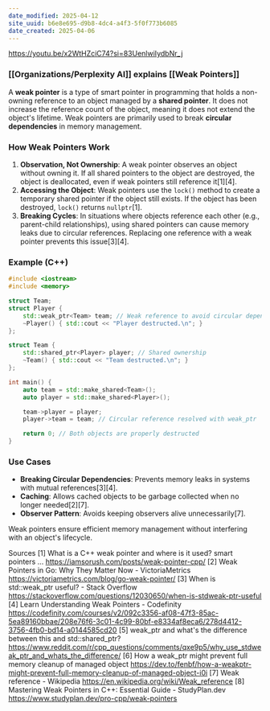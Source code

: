 ```yaml
---
date_modified: 2025-04-12
site_uuid: b6e8e695-d9b8-4dc4-a4f3-5f0f773b6085
date_created: 2025-04-06
---
```


https://youtu.be/x2WtHZciC74?si=83UenlwiIydbNr_j

### [[Organizations/Perplexity AI]] explains [[Weak Pointers]]
A **weak pointer** is a type of smart pointer in programming that holds a non-owning reference to an object managed by a **shared pointer**. It does not increase the reference count of the object, meaning it does not extend the object's lifetime. Weak pointers are primarily used to break **circular dependencies** in memory management.

### How Weak Pointers Work
1. **Observation, Not Ownership**: A weak pointer observes an object without owning it. If all shared pointers to the object are destroyed, the object is deallocated, even if weak pointers still reference it[1][4].
2. **Accessing the Object**: Weak pointers use the `lock()` method to create a temporary shared pointer if the object still exists. If the object has been destroyed, `lock()` returns `nullptr`[1].
3. **Breaking Cycles**: In situations where objects reference each other (e.g., parent-child relationships), using shared pointers can cause memory leaks due to circular references. Replacing one reference with a weak pointer prevents this issue[3][4].

### Example (C++)
```cpp
#include <iostream>
#include <memory>

struct Team;
struct Player {
    std::weak_ptr<Team> team; // Weak reference to avoid circular dependency
    ~Player() { std::cout << "Player destructed.\n"; }
};

struct Team {
    std::shared_ptr<Player> player; // Shared ownership
    ~Team() { std::cout << "Team destructed.\n"; }
};

int main() {
    auto team = std::make_shared<Team>();
    auto player = std::make_shared<Player>();

    team->player = player;
    player->team = team; // Circular reference resolved with weak_ptr

    return 0; // Both objects are properly destructed
}
```

### Use Cases
- **Breaking Circular Dependencies**: Prevents memory leaks in systems with mutual references[3][4].
- **Caching**: Allows cached objects to be garbage collected when no longer needed[2][7].
- **Observer Pattern**: Avoids keeping observers alive unnecessarily[7].

Weak pointers ensure efficient memory management without interfering with an object's lifecycle.

Sources
[1] What is a C++ weak pointer and where is it used? smart pointers ... https://iamsorush.com/posts/weak-pointer-cpp/
[2] Weak Pointers in Go: Why They Matter Now - VictoriaMetrics https://victoriametrics.com/blog/go-weak-pointer/
[3] When is std::weak_ptr useful? - Stack Overflow https://stackoverflow.com/questions/12030650/when-is-stdweak-ptr-useful
[4] Learn Understanding Weak Pointers - Codefinity https://codefinity.com/courses/v2/092c3356-af08-47f3-85ac-5ea89160bbae/208e76f6-3c01-4c99-80bf-e8334af8eca6/278d4412-3756-4fb0-bd14-a0144585cd20
[5] weak_ptr and what's the difference between this and std::shared_ptr? https://www.reddit.com/r/cpp_questions/comments/qxe9p5/why_use_stdweak_ptr_and_whats_the_difference/
[6] How a weak_ptr might prevent full memory cleanup of managed object https://dev.to/fenbf/how-a-weakptr-might-prevent-full-memory-cleanup-of-managed-object-i0i
[7] Weak reference - Wikipedia https://en.wikipedia.org/wiki/Weak_reference
[8] Mastering Weak Pointers in C++: Essential Guide - StudyPlan.dev https://www.studyplan.dev/pro-cpp/weak-pointers